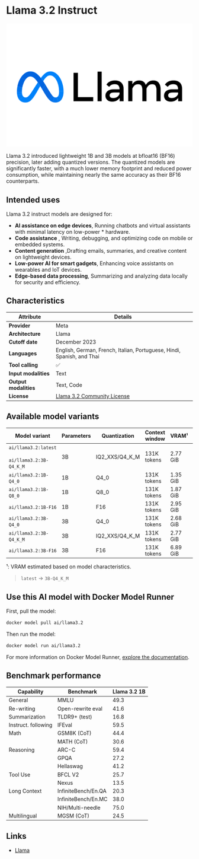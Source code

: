# Llama 3.2 Instruct

![logo](https://github.com/docker/model-cards/raw/refs/heads/main/logos/meta-280x184-overview@2x.svg)

Llama 3.2 introduced lightweight 1B and 3B models at bfloat16 (BF16) precision, later adding quantized versions. The quantized models are significantly faster, with a much lower memory footprint and reduced power consumption, while maintaining nearly the same accuracy as their BF16 counterparts. 

## Intended uses

Llama 3.2 instruct models are designed for:

- **AI assistance on edge devices**, Running chatbots and virtual assistants with minimal latency on low-power * hardware.
-  **Code assistance** , Writing, debugging, and optimizing code on mobile or embedded systems.
- **Content generation** ,Drafting emails, summaries, and creative content on lightweight devices.
- **Low-power AI for smart gadgets**, Enhancing voice assistants on wearables and IoT devices.
- **Edge-based data processing**, Summarizing and analyzing data locally for security and efficiency.

## Characteristics

| Attribute             | Details       |
|---------------------- |-------------- |
| **Provider**          | Meta          |
| **Architecture**      | Llama         |
| **Cutoff date**       | December 2023 |
| **Languages**         | English, German, French, Italian, Portuguese, Hindi, Spanish, and Thai |
| **Tool calling**      | ✅            |
| **Input modalities**  | Text          |
| **Output modalities** | Text, Code    |
| **License**           | [Llama 3.2 Community License](https://github.com/meta-llama/llama-models/blob/main/models/llama3_2/LICENSE) |

## Available model variants

| Model variant | Parameters | Quantization | Context window | VRAM¹ | Size |
|---------------|------------|--------------|----------------|------|-------|
| `ai/llama3.2:latest`<br><br>`ai/llama3.2:3B-Q4_K_M` | 3B | IQ2_XXS/Q4_K_M | 131K tokens | 2.77 GiB | 1.87 GB |
| `ai/llama3.2:1B-Q4_0` | 1B | Q4_0 | 131K tokens | 1.35 GiB | 727.75 MB |
| `ai/llama3.2:1B-Q8_0` | 1B | Q8_0 | 131K tokens | 1.87 GiB | 1.22 GB |
| `ai/llama3.2:1B-F16` | 1B | F16 | 131K tokens | 2.95 GiB | 2.30 GB |
| `ai/llama3.2:3B-Q4_0` | 3B | Q4_0 | 131K tokens | 2.68 GiB | 1.78 GB |
| `ai/llama3.2:3B-Q4_K_M` | 3B | IQ2_XXS/Q4_K_M | 131K tokens | 2.77 GiB | 1.87 GB |
| `ai/llama3.2:3B-F16` | 3B | F16 | 131K tokens | 6.89 GiB | 5.98 GB |

¹: VRAM estimated based on model characteristics.

> `latest` → `3B-Q4_K_M`

## Use this AI model with Docker Model Runner

First, pull the model:

```bash
docker model pull ai/llama3.2
```

Then run the model:

```bash
docker model run ai/llama3.2
```

For more information on Docker Model Runner, [explore the documentation](https://docs.docker.com/desktop/features/model-runner/).

## Benchmark performance

| Capability            | Benchmark                | Llama 3.2 1B |
|----------------------|---------------------------|--------------|
| General              | MMLU                      | 49.3         |
| Re-writing           | Open-rewrite eval         | 41.6         |
| Summarization        | TLDR9+ (test)             | 16.8         |
| Instruct. following  | IFEval                    | 59.5         |
| Math                 | GSM8K (CoT)               | 44.4         |
|                      | MATH (CoT)                | 30.6         |
| Reasoning            | ARC-C                     | 59.4         |
|                      | GPQA                      | 27.2         |
|                      | Hellaswag                 | 41.2         |
| Tool Use             | BFCL V2                   | 25.7         |
|                      | Nexus                     | 13.5         |
| Long Context         | InfiniteBench/En.QA       | 20.3         |
|                      | InfiniteBench/En.MC       | 38.0         |
|                      | NIH/Multi-needle          | 75.0         |
| Multilingual         | MGSM (CoT)                | 24.5         |

## Links

- [Llama](https://www.llama.com/)

